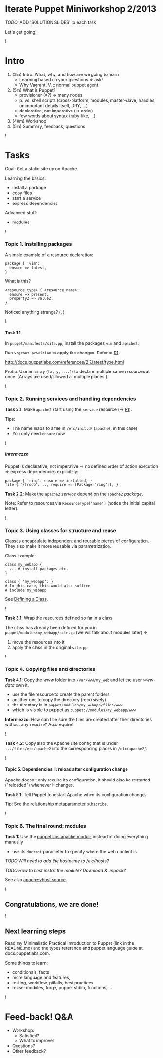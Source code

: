 Iterate Puppet Miniworkshop 2/2013
==================================

*TODO*: ADD 'SOLUTION SLIDES' to each task

Let's get going!

!

Intro
=====

1. (3m) Intro: What, why, and how are we going to learn
   * Learning based on your questions => ask!
   * Why Vagrant, V. x normal puppet agent
2. (5m) What is Puppet?
    * provisioner (=?) => many nodes
    * p. vs. shell scripts (cross-platform, modules, master-slave,
      handles unimportant details itself, DRY, ...)
    * declarative, not imperative (=> order)
    * few words about syntax (ruby-like, ...)
3. (40m) Workshop
4. (5m) Summary, feedback, questions
<!--
Puppet:
- Describe what "resources" to create/remove etc. (files, packages,
  users, ..)
- Done in a manifest - a .pp text file with Ruby-based puppet code
-->

!

Tasks
=====

Goal: Get a static site up on Apache.

Learning the basics:

* install a package
* copy files
* start a service
* express dependencies

Advanced stuff:

* modules

!

### Topic 1. Installing packages

A simple example of a resource declaration:

    package { 'vim':
      ensure => latest,
    }

What is this?

    <resource_type> { <resource_name>:
      ensure => present,
      property2 => value2,
    }

<!-- COMMENTS:
This is a basic building block of Puppet code. Notes:
- ensure on most resources, different values: file, directory,
  symlink, installed, ...
- the name is usually meaningful: the file path to create or package
  to install
-->
Noticed anything strange? (`,`)

!

#### Task 1.1

In `puppet/manifests/site.pp`, install the packages `vim` and
`apache2`.

Run `vagrant provision` to apply the changes. Refer to [R1]:

http://docs.puppetlabs.com/references/2.7.latest/type.html

Protip: Use an array (<code>[x, y, ...]</code>) to declare multiple same resources at once.
(Arrays are used/allowed at multiple places.)
<!--
LEARNING: First experience with Puppet code, how to apply it, the
resource type reference.
TODO: vagrant provision vs. running puppet agent manually
-->

!

### Topic 2. Running services and handling dependencies

**Task 2.1**: Make `apache2` start using the `service` resource (->
[R1]).

Tips:

* The name maps to a file in `/etc/init.d/` (`apache2`, in this case)
* You only need `ensure` now

!

##### Intermezzo

Puppet is declarative, not imperative => no defined order
of action execution => express dependencies explicitely:

    package { 'ring': ensure => installed, }
    file { '/frodo': .., require => [Package['ring']], }

**Task 2.2**: Make the `apache2` *service* depend on the `apache2` *package*.

Note: Refer to resources via `ResourceType['name']` (notice
the initial capital letter).

!

### Topic 3. Using classes for structure and reuse

Classes encapsulate independent and reusable pieces of configuration.
They also make it more reusable via parametrization.

Class example:

    class my_webapp {
      ... # install packages etc.
    }
    
    class { 'my_webapp': }
    # In this case, this would also suffice:
    # include my_webapp

<!--
Here we (1) define and (2) apply a class
-->
See
[Defining a Class](http://docs.puppetlabs.com/puppet/2.7/reference/lang_classes.html#defining-a-class).

!

**Task 3.1**: Wrap the resources defined so far in a class

The class has already been defined for you in
`puppet/modules/my_webapp/site.pp` (we will talk about modules later)
=>

1. move the resources into it
2. apply the class in the original `site.pp`

!

### Topic 4. Copying files and directories

**Task 4.1**: Copy the *www* folder into `/var/www/my_web` and let the user
  *www-data* own it.

* use the file resource to create the parent folders
* another one to copy the directory (recursively)
* the directory is in `puppet/modules/my_webapp/files/www`
* which is visible to puppet as `puppet://modules/my_webapp/www`

**Intermezzo**: How can I be sure the files are created after their
directories without any `require`? Autorequire!

!

**Task 4.2**: Copy also the Apache site config that is
 under `.../files/etc/apache2` into the corresponding places in  `/etc/apache2/`.

!

#### Topic 5. Dependencies II: reload after configuration change

Apache doesn't only require its configuration, it should also be
restarted ("reloaded") whenever it changes.

**Task 5.1**: Tell Puppet to restart Apache when its configuration changes.

Tip: See the
[relationship metaparameter](http://docs.puppetlabs.com/puppet/2.7/reference/lang_relationships.html#relationship-metaparameters)
`subscribe`.

!

### Topic 6. The final round: modules

**Task 1:** Use the [puppetlabs apache module] instead of doing everything
manually

- use its `docroot` parameter to specify where the web content is

*TODO Will need to add the hostname to /etc/hosts?*

*TODO How to best install the module? Download & unpack?*

[puppetlabs apache module]: https://forge.puppetlabs.com/puppetlabs/apache

See also [apache:vhost source](https://github.com/puppetlabs/puppetlabs-apache/blob/master/manifests/vhost.pp).

<!--
### Topic 7. Parametrized classes (to be dropped????)

*TODO: Do we have time for this? Likely drop it.*

**Task**: Make the choice of editor to install parametrized

Some teams require vim, some hate it and want nano; let them decide by
making the editor package into a parameter.

A parametrized class:

    class my_webapp (
      $required_param,
      $param_with_default = 'default value') {
      ... using the $required_param somewhere here ...
    }
    
    class { 'my_webapp': $required_param => 123, }
-->
!

Congratulations, we are done!
----------------------------

!

Next learning steps
-------------------

Read my Minimalistic Practical Introduction to Puppet (link in the README.md) and the
types reference and puppet language guide at docs.puppetlabs.com.

Some things to learn:

- conditionals, facts
- more language and features,
- testing, workflow, pitfalls, best practices
- reuse: modules, forge, puppet stdlib, functions, ...

!

Feed-back! Q&A
=============

* Workshop:
  * Satisfied?
  * What to improve?
* Questions?
* Other feedback?

[R1]: http://docs.puppetlabs.com/references/2.7.latest/type.html "Puppet Type Reference"
